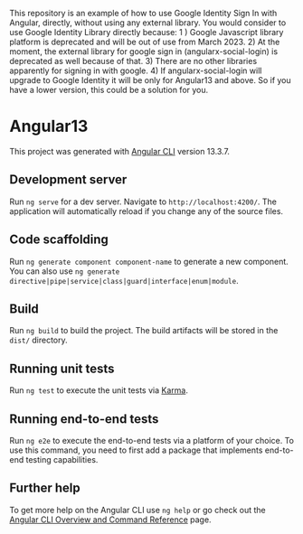 This repository is an example of how to use Google Identity Sign In with Angular, directly, without using any external library.
You would consider to use Google Identity Library directly because:
1 ) Google Javascript library platform is deprecated and will be out of use from March 2023.
2) At the moment, the external library for google sign in (angularx-social-login) is deprecated as well because of that.
3) There are no other libraries apparently for signing in with google.
4) If angularx-social-login will upgrade to Google Identity it will be only for Angular13 and above. So if you have a lower version, this could be a solution for you.

# Angular13

This project was generated with [Angular CLI](https://github.com/angular/angular-cli) version 13.3.7.

## Development server

Run `ng serve` for a dev server. Navigate to `http://localhost:4200/`. The application will automatically reload if you change any of the source files.

## Code scaffolding

Run `ng generate component component-name` to generate a new component. You can also use `ng generate directive|pipe|service|class|guard|interface|enum|module`.

## Build

Run `ng build` to build the project. The build artifacts will be stored in the `dist/` directory.

## Running unit tests

Run `ng test` to execute the unit tests via [Karma](https://karma-runner.github.io).

## Running end-to-end tests

Run `ng e2e` to execute the end-to-end tests via a platform of your choice. To use this command, you need to first add a package that implements end-to-end testing capabilities.

## Further help

To get more help on the Angular CLI use `ng help` or go check out the [Angular CLI Overview and Command Reference](https://angular.io/cli) page.
